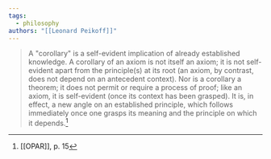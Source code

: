 ```yaml
---
tags:
  - philosophy
authors: "[[Leonard Peikoff]]"
---
```


>A "corollary" is a self-evident implication of already established knowledge. A corollary of an axiom is not itself an axiom; it is not self-evident apart from the principle(s) at its root (an axiom, by contrast, does not depend on an antecedent context). Nor is a corollary a theorem; it does not permit or require a process of proof; like an axiom, it is self-evident (once its context has been grasped). It is, in effect, a new angle on an established principle, which follows immediately once one grasps its meaning and the principle on which it depends.[^1]

[^1]: [[OPAR]], p. 15